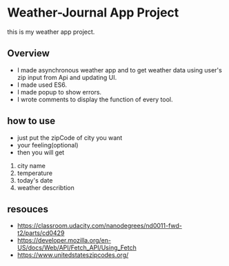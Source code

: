 # Weather-Journal App Project
this is my weather app project.

## Overview
* I made asynchronous weather app and to get weather data using user's zip input  from Api and  updating UI.
* I made used ES6.
* I made popup to show errors.
* I wrote comments to display the function of every tool.

## how to use
* just put the zipCode of city you want
* your feeling(optional)
* then you will get
 1. city name
 2. temperature
 3. today's date
 4. weather describtion

## resouces
* https://classroom.udacity.com/nanodegrees/nd0011-fwd-t2/parts/cd0429
* https://developer.mozilla.org/en-US/docs/Web/API/Fetch_API/Using_Fetch
* https://www.unitedstateszipcodes.org/


